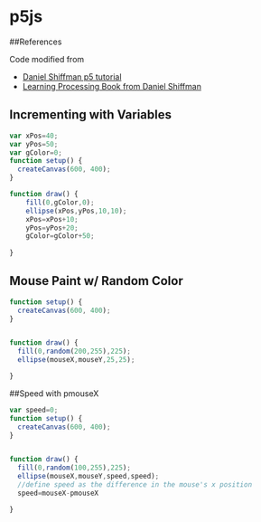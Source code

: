 # p5js

##References

Code modified from
* [Daniel Shiffman p5 tutorial](http://wykhuh.github.io/shiffman-p5-tutorials/)
* [Learning Processing Book from Daniel Shiffman](http://learningprocessing.com/examples)


## Incrementing with Variables
```js
var xPos=40;
var yPos=50;
var gColor=0;
function setup() {
  createCanvas(600, 400);
}

function draw() {
    fill(0,gColor,0);
    ellipse(xPos,yPos,10,10);
    xPos=xPos+10;
    yPos=yPos+20;
    gColor=gColor+50;
  
}
```
## Mouse Paint w/ Random Color
```js
function setup() {
  createCanvas(600, 400);
}


function draw() {
  fill(0,random(200,255),225);
  ellipse(mouseX,mouseY,25,25);

}
```
##Speed with pmouseX
```js
var speed=0;
function setup() {
  createCanvas(600, 400);
}


function draw() {
  fill(0,random(100,255),225);
  ellipse(mouseX,mouseY,speed,speed);
  //define speed as the difference in the mouse's x position
  speed=mouseX-pmouseX

}
```
